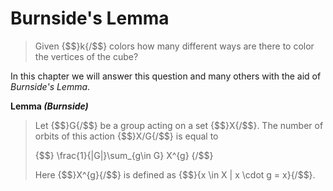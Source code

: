 # Burnside's Lemma
> Given {$$}k{/$$} colors how many different ways are there to color the
> vertices of the cube?

In this chapter we will answer this question and many others with the aid of
_Burnside's Lemma_.

**Lemma _(Burnside)_**

> Let {$$}G{/$$} be a group acting on a set {$$}X{/$$}. The number of orbits of
> this action {$$}X/G{/$$} is equal to
>
>{$$}
>\frac{1}{|G|}\sum_{g\in G} X^{g}
>{/$$}
>
>Here {$$}X^{g}{/$$} is defined as {$$}\{x \in X | x \cdot g = x\}{/$$}.
